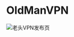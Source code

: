 # OldManVPN
![老头VPN发布页](https://github-readme-stats.vercel.app/api?username=upspede&theme=transparen&count_private=false&show_icons=false&hide=include_all_commits,count_private)
